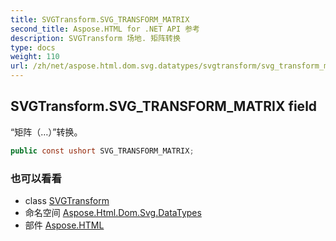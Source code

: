 ```yaml
---
title: SVGTransform.SVG_TRANSFORM_MATRIX
second_title: Aspose.HTML for .NET API 参考
description: SVGTransform 场地. 矩阵转换
type: docs
weight: 110
url: /zh/net/aspose.html.dom.svg.datatypes/svgtransform/svg_transform_matrix/
---
```

## SVGTransform.SVG_TRANSFORM_MATRIX field

“矩阵（…）”转换。

```csharp
public const ushort SVG_TRANSFORM_MATRIX;
```

### 也可以看看

* class [SVGTransform](../)
* 命名空间 [Aspose.Html.Dom.Svg.DataTypes](../../svgtransform/)
* 部件 [Aspose.HTML](../../../)


